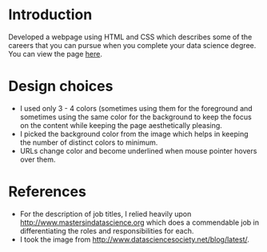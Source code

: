 # Introduction
Developed a webpage using HTML and CSS which describes some of the careers that you can pursue when you complete your data science degree. You can view the page [here](https://jayantsahewal.github.io/data-science-careers/).

# Design choices
* I used only 3 - 4 colors (sometimes using them for the foreground and sometimes using the same color for the background to keep the focus on the content while keeping the page aesthetically pleasing.
* I picked the background color from the image which helps in keeping the number of distinct colors to minimum.
* URLs change color and become underlined when mouse pointer hovers over them.

# References
* For the description of job titles, I relied heavily upon http://www.mastersindatascience.org which does a commendable job in differentiating the roles and responsibilities for each.
* I took the image from http://www.datasciencesociety.net/blog/latest/.
